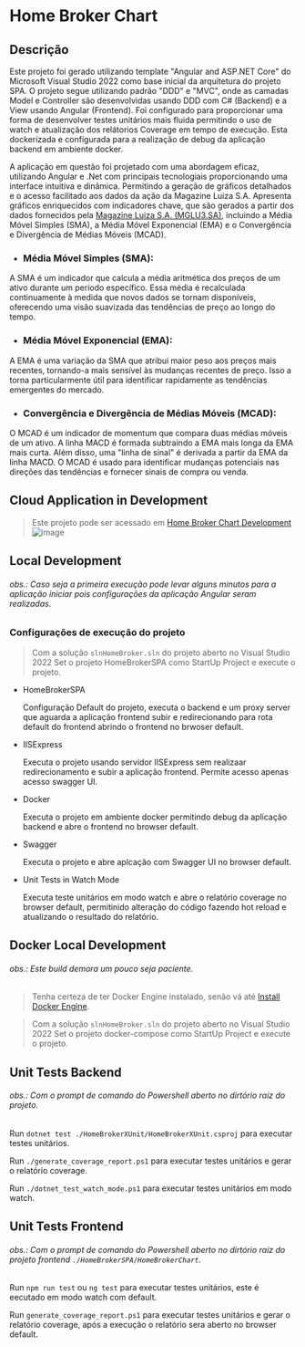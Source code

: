 # Home Broker Chart

## Descrição 

 Este projeto foi gerado utilizando template "Angular and ASP.NET Core" do Microsoft Visual Studio 2022 como base inicial da arquitetura do projeto SPA. O projeto segue utilizando padrão "DDD" e "MVC", onde as camadas Model e Controller são desenvolvidas usando DDD com C# (Backend) e a View usando Angular (Frontend). Foi configurado para proporcionar uma forma de desenvolver testes unitários mais fluida permitindo o uso de watch e atualização dos relátorios Coverage em tempo de execução. Esta dockerizada e configurada para a realização de debug da aplicação backend em ambiente docker.

 A aplicação em questão foi projetado com uma abordagem eficaz, utilizando Angular e .Net com principais tecnologiais proporcionando uma interface intuitiva e dinâmica. Permitindo a geração de gráficos detalhados e o acesso facilitado aos dados da ação da Magazine Luiza S.A.
Apresenta gráficos enriquecidos com indicadores chave, que são gerados a partir dos dados fornecidos pela [Magazine Luiza S.A. (MGLU3.SA)](https://br.financas.yahoo.com/quote/MGLU3.SA/history?interval=1d&filter=history&frequency=1d&guccounter=1&guce_referrer=aHR0cDovL2FsZXhmYXJpYWtvZi5jb206MzAwMi8&guce_referrer_sig=AQAAAC62RafgCLzqA0qFspCgB_bTkTVwGdqun-n006ne9WxHBr6aJIwlpEtfEFqGrA0VqiJFJYhQjI4g0ofX_8-uzOjnXYYUtDXe9RpeaRJakvRswjrJ7e9Inwx61bSMMj8CzPS5Pg6wVaXiTKNd0oMLabeZRO8nn70DDpEJcamNVzpy), incluindo a Média Móvel Simples (SMA), a Média Móvel Exponencial (EMA) e o Convergência e Divergência de Médias Móveis (MCAD).

* ### Média Móvel Simples (SMA):
A SMA é um indicador que calcula a média aritmética dos preços de um ativo durante um período específico. Essa média é recalculada continuamente à medida que novos dados se tornam disponíveis, oferecendo uma visão suavizada das tendências de preço ao longo do tempo.

* ### Média Móvel Exponencial (EMA):
A EMA é uma variação da SMA que atribui maior peso aos preços mais recentes, tornando-a mais sensível às mudanças recentes de preço. Isso a torna particularmente útil para identificar rapidamente as tendências emergentes do mercado.

* ### Convergência e Divergência de Médias Móveis (MCAD):
O MCAD é um indicador de momentum que compara duas médias móveis de um ativo. A linha MACD é formada subtraindo a EMA mais longa da EMA mais curta. Além disso, uma "linha de sinal" é derivada a partir da EMA da linha MACD. O MCAD é usado para identificar mudanças potenciais nas direções das tendências e fornecer sinais de compra ou venda.


## Cloud Application in Development 
> Este projeto pode ser acessado em  [Home Broker Chart Development](http://alexfariakof.com:3002/)
![image](https://github.com/alexfariakof/Home_Broker_Chart/assets/42475620/4c98b5ca-7628-4c27-b32e-556897a05c1d)

## Local Development
###### obs.: Caso seja a primeira execução pode levar alguns minutos para a aplicação iniciar pois configurações da aplicação Angular seram realizadas.
### Configurações de execução do projeto
> Com a solução ```slnHomeBroker.sln``` do projeto aberto no Visual Studio 2022 Set o projeto HomeBrokerSPA como StartUp Project e execute o projeto. 
 * HomeBrokerSPA

   Configuração Default do projeto, executa o backend e um proxy server que aguarda a aplicação frontend subir e redirecionando para rota default do frontend abrindo o frontend no brwoser default.
 
 * IISExpress
   
   Executa o projeto usando servidor IISExpress sem realizaar redirecionamento e subir a aplicação frontend. Permite acesso apenas acesso swagger UI.
   
 * Docker
   
   Executa o projeto em ambiente docker permitindo debug da aplicação backend e abre o frontend no browser default.
   
 * Swagger

   Executa o projeto e abre aplcação com Swagger UI no browser default.
   
 * Unit Tests in Watch Mode
   
   Executa teste unitários em modo watch e abre o relatório coverage no browser default, permitinido alteração do código fazendo hot reload e atualizando o resultado do relatório.

## Docker Local Development
###### obs.: Este build demora um pouco seja paciente.

> Tenha certeza de ter Docker Engine instalado, senão vá até [Install Docker Engine](https://docs.docker.com/engine/install/).

> Com a solução ```slnHomeBroker.sln``` do projeto aberto no Visual Studio 2022 Set o projeto docker-compose como StartUp Project e execute o projeto. 
 
## Unit Tests Backend
###### obs.: Com o prompt de comando do Powershell aberto no dirtório raiz do projeto.

Run `dotnet test ./HomeBrokerXUnit/HomeBrokerXUnit.csproj` para executar testes unitários.

Run `./generate_coverage_report.ps1` para executar testes unitários e gerar o relatório coverage.

Run `./dotnet_test_watch_mode.ps1` para executar testes unitários em modo watch.


## Unit Tests Frontend
###### obs.: Com o prompt de comando do Powershell aberto no dirtório raiz do projeto frontend  ```./HomeBrokerSPA/HomeBrokerChart```.

Run `npm run test` ou `ng test` para executar testes unitários, este é eecutado em modo watch com default.

Run `generate_coverage_report.ps1` para executar testes unitários e gerar o relatório coverage, após a execução o relatório sera aberto no browser default.

